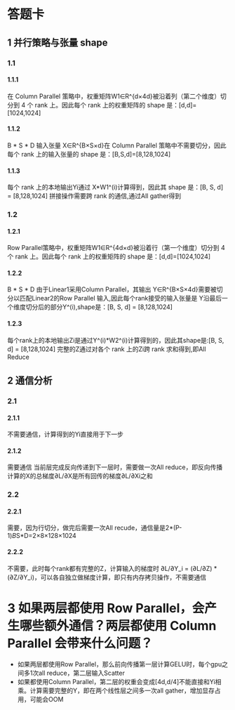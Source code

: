 # 答题卡

## 1 并行策略与张量 shape

### 1.1

#### 1.1.1
在 Column Parallel 策略中，权重矩阵W1∈R^{d×4d}被沿着列（第二个维度）切分到 4 个 rank 上。因此每个 rank 上的权重矩阵的 shape 是：[d,d]=[1024,1024]

#### 1.1.2
B * S * D
输入张量 X∈R^{B×S×d}在 Column Parallel 策略中不需要切分，因此每个 rank 上的输入张量的 shape 是：[B,S,d]=[8,128,1024]

#### 1.1.3
每个 rank 上的本地输出Yi通过 X*W1^(i)计算得到，因此其 shape 是：[B, S, d] = [8,128,1024]
拼接操作需要跨 rank 的通信,通过All gather得到

### 1.2


#### 1.2.1
Row Parallel策略中，权重矩阵W1∈R^{4d×d}被沿着行（第一个维度）切分到 4 个 rank 上。因此每个 rank 上的权重矩阵的 shape 是：[d,d]=[1024,1024]

#### 1.2.2
B * S * D
由于Linear1采用Column Parallel，其输出 Y∈R^{B×S×4d}需要被切分以匹配Linear2的Row Parallel 输入,因此每个rank接受的输入张量是 Y沿最后一个维度切分后的部分Y^(i),shape是：[B, S, d] = [8,128,1024]

#### 1.2.3
每个rank上的本地输出Zi是通过Y^(i)*W2^(i)计算得到的，因此其shape是:[B, S, d] = [8,128,1024]
完整的Z通过对各个 rank 上的Zi跨 rank 求和得到,即All Reduce

## 2 通信分析

### 2.1

#### 2.1.1
不需要通信，计算得到的Yi直接用于下一步

#### 2.1.2
需要通信
当前层完成反向传递到下一层时，需要做一次All reduce，即反向传播计算的X的总梯度∂L/∂X是所有回传的梯度∂L/∂Xi之和

### 2.2

#### 2.2.1
需要，因为行切分，做完后需要一次All recude，通信量是2*(P-1)*B*S*D=2×8×128×1024
#### 2.2.2
不需要，此时每个rank都有完整的Z，计算输入的梯度时 ∂L/∂Y_i = (∂L/∂Z) * (∂Z/∂Y_i)，可以各自独立做梯度计算，即只有内存拷贝操作，不需要通信

# 3 如果两层都使用 Row Parallel，会产生哪些额外通信？两层都使用 Column Parallel 会带来什么问题？
- 如果两层都使用Row Parallel，那么前向传播第一层计算GELU时，每个gpu之间多1次all reduce，第二层输入Scatter
- 如果都使用Column Parallel，第二层的权重会变成[4d,d/4]不能直接和Yi相乘。计算需要完整的Y，即在两个线性层之间多一次all gather，增加显存占用，可能会OOM